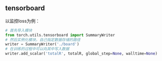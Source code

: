 ## tensorboard
以监控loss为例：
```python
# 首先导入模块
from torch.utils.tensorboard import SummaryWriter
# 然后实例化模块，自己指定数据存储的路径
writer = SummaryWriter('./board')
# 在训练的过程中可以向其中写入数据
writer.add_scalar('totalR', totalR, global_step=None, walltime=None)
```